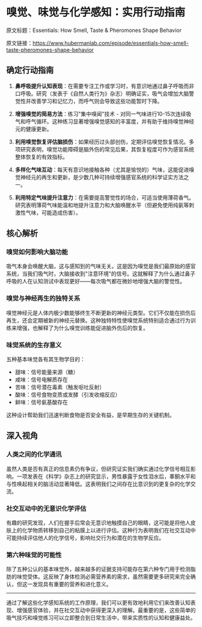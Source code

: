 # 嗅觉、味觉与化学感知：实用行动指南

原文标题：Essentials: How Smell, Taste & Pheromones Shape Behavior

原文链接：https://www.hubermanlab.com/episode/essentials-how-smell-taste-pheromones-shape-behavior

<YouTube videoId="_eDg9yOvvrQ" />


## 确定行动指南

1. **鼻呼吸提升认知表现**：在需要专注工作或学习时，有意识地通过鼻子呼吸而非口呼吸。研究（发表于《自然人类行为》杂志）明确证实，吸气会增加大脑警觉性并改善学习和记忆力，而呼气则会导致这些功能暂时下降。

2. **增强嗅觉的简易方法**：练习"集中嗅闻"技术 - 对同一气味进行10-15次连续吸气和呼气循环。这种练习显著增强嗅觉感知的丰富度，并有助于维持嗅觉神经元的健康更新。

3. **利用嗅觉恢复评估脑损伤**：如果经历过头部创伤，定期评估嗅觉恢复情况。多项研究表明，嗅觉功能障碍是脑外伤的常见后果，其恢复程度可作为感官系统整体恢复的有效指标。

4. **多样化气味互动**：每天有意识地接触各种（尤其是愉悦的）气味，这能促进嗅觉神经元的再生和更新，是少数几种可持续增强感官系统的科学证实方法之一。

5. **利用特定气味提升注意力**：在需要提高警觉性的场合，可适当使用薄荷香气。研究表明薄荷气味能温和地提升注意力和大脑唤醒水平（但避免使用纯氨等刺激性气味，可能造成伤害）。

## 核心解析

### 嗅觉如何影响大脑功能

吸气本身会唤醒大脑，这与感知到的气味无关。这是因为嗅觉是我们最原始的感官系统，当我们吸气时，大脑接收到"注意环境"的信号。这就解释了为什么通过鼻子呼吸的人在认知测试中表现更好——每次吸气都在微妙地增强大脑的警觉性。

### 嗅觉与神经再生的独特关系

嗅觉神经元是人体内极少数能够终生不断更新的神经元类型。它们不仅能在损伤后再生，还会定期被新的神经元替换。这种独特特性使嗅觉系统特别适合通过行为训练来增强，也解释了为什么嗅觉训练能促进脑外伤后的恢复。

### 味觉系统的生存意义

五种基本味觉各有其生物学目的：
- 甜味：信号能量来源（糖）
- 咸味：信号电解质存在
- 苦味：信号潜在毒素（触发呕吐反射）
- 酸味：信号食物变质或发酵（引发收缩反应）
- 鲜味：信号氨基酸存在

这种设计帮助我们迅速判断食物是否安全有益，是早期生存的关键机制。

## 深入视角

### 人类之间的化学通讯

虽然人类是否有真正的信息素仍有争议，但研究证实我们确实通过化学信号相互影响。一项发表在《科学》杂志上的研究显示，男性暴露于女性泪水后，睾酮水平和与性唤起相关的脑活动显著降低。这表明我们之间存在比意识到的更复杂的化学交流。

### 社交互动中的无意识化学评估

有趣的研究发现，人们在握手后常会无意识地触摸自己的眼睛，这可能是将他人皮肤上的化学物质转移到自己的粘膜上以进行评估。这种行为表明我们在社交互动中可能持续评估他人的化学信号，影响社交行为和潜在的生物学反应。

### 第六种味觉的可能性

除了五种公认的基本味觉外，越来越多的证据支持可能存在第六种专门用于检测脂肪的味觉受体。这反映了身体检测必需营养素的需求，虽然需要更多研究来完全确认，但这一发现具有重要的营养和进化意义。

---

通过了解这些化学感知系统的工作原理，我们可以更有效地利用它们来改善认知表现、增强感官体验，并在社交互动中获得更深入的理解。最重要的是，这些简单的吸气技巧和嗅觉练习可以立即整合到日常生活中，带来实质性的认知和健康益处。